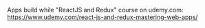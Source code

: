 Apps build while "ReactJS and Redux" course on udemy.com:
https://www.udemy.com/react-js-and-redux-mastering-web-apps/